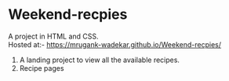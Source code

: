 # Weekend-recpies
A project in HTML and CSS. <br>
Hosted at:- https://mrugank-wadekar.github.io/Weekend-recpies/
1. A landing project to view all the available recipes.
2. Recipe pages
